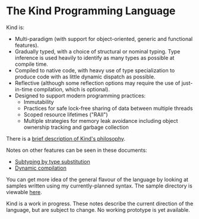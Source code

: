 The Kind Programming Language
=============================

Kind is:

* Multi-paradigm (with support for object-oriented, generic and functional features).
* Gradually typed, with a choice of structural or nominal typing.  Type inference is used heavily to identify as many
  types as possible at compile time.
* Compiled to native code, with heavy use of type specialization to produce code with as little dynamic dispatch as
  possible.
* Reflective (although some reflection options may require the use of just-in-time compilation, which is optional).
* Designed to support modern programming practices:
	* Immutability
	* Practices for safe lock-free sharing of data between multiple threads
	* Scoped resource lifetimes ("RAII")
	* Multiple strategies for memory leak avoidance including object ownership tracking and garbage collection

There is a [brief description of Kind's philosophy](docs/design-notes/philosophy.md).

Notes on other features can be seen in these documents:

* [Subtyping by type substitution](docs/design-notes/type-substitution.md)
* [Dynamic compilation](docs/design-notes/dynamic-compilation.md)

You can get more idea of the general flavour of the language by looking at samples written using my currently-planned
syntax.  The sample directory is viewable [here](docs/samples/).

Kind is a work in progress.  These notes describe the current direction of the language, but are subject to change.
No working prototype is yet available.

